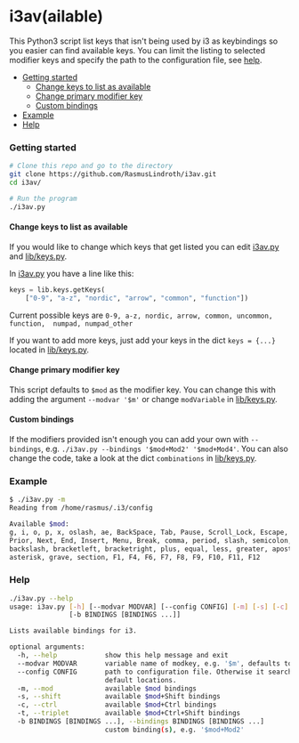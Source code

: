 # i3av(ailable)

This Python3 script list keys that isn't being used by i3 as keybindings so you 
easier can find available keys.
You can limit the listing to selected modifier keys and 
specify the path to the configuration file, see [help](#help).

* [Getting started](#getting-started)
  * [Change keys to list as available](#change-keys-to-list-as-available)
  * [Change primary modifier key](#change-primary-modifier-key)
  * [Custom bindings](#custom-bindings)
* [Example](#example)
* [Help](#help)

### Getting started
````bash
# Clone this repo and go to the directory
git clone https://github.com/RasmusLindroth/i3av.git
cd i3av/

# Run the program
./i3av.py
````

#### Change keys to list as available

If you would like to change which keys that get listed you can 
edit [i3av.py](./i3av.py) and [lib/keys.py](./lib/keys.py).

In [i3av.py](./i3av.py) you have a line like this:

````Python
keys = lib.keys.getKeys(
    ["0-9", "a-z", "nordic", "arrow", "common", "function"])
````

Current possible keys are `0-9, a-z, nordic, arrow, common, uncommon, function, 
numpad, numpad_other`

If you want to add more keys, just add your keys in the dict `keys = {...}`
located in [lib/keys.py](./lib/keys.py).

#### Change primary modifier key

This script defaults to `$mod` as the modifier key. You can change this with 
adding the argument `--modvar '$m'` or change `modVariable` in [lib/keys.py](./lib/keys.py).

#### Custom bindings

If the modifiers provided isn't enough you can add your own with `--bindings`, 
e.g. `./i3av.py --bindings '$mod+Mod2' '$mod+Mod4'`. You can also change the 
code, take a look at the dict `combinations` in [lib/keys.py](./lib/keys.py).

### Example

````bash
$ ./i3av.py -m
Reading from /home/rasmus/.i3/config

Available $mod:
g, i, o, p, x, oslash, ae, BackSpace, Tab, Pause, Scroll_Lock, Escape, Delete,
Prior, Next, End, Insert, Menu, Break, comma, period, slash, semicolon,
backslash, bracketleft, bracketright, plus, equal, less, greater, apostrophe,
asterisk, grave, section, F1, F4, F6, F7, F8, F9, F10, F11, F12
````

### Help
````bash
./i3av.py --help
usage: i3av.py [-h] [--modvar MODVAR] [--config CONFIG] [-m] [-s] [-c] [-t]
               [-b BINDINGS [BINDINGS ...]]

Lists available bindings for i3.

optional arguments:
  -h, --help            show this help message and exit
  --modvar MODVAR       variable name of modkey, e.g. '$m', defaults to $mod
  --config CONFIG       path to configuration file. Otherwise it searches in
                        default locations.
  -m, --mod             available $mod bindings
  -s, --shift           available $mod+Shift bindings
  -c, --ctrl            available $mod+Ctrl bindings
  -t, --triplet         available $mod+Ctrl+Shift bindings
  -b BINDINGS [BINDINGS ...], --bindings BINDINGS [BINDINGS ...]
                        custom binding(s), e.g. '$mod+Mod2'
````
